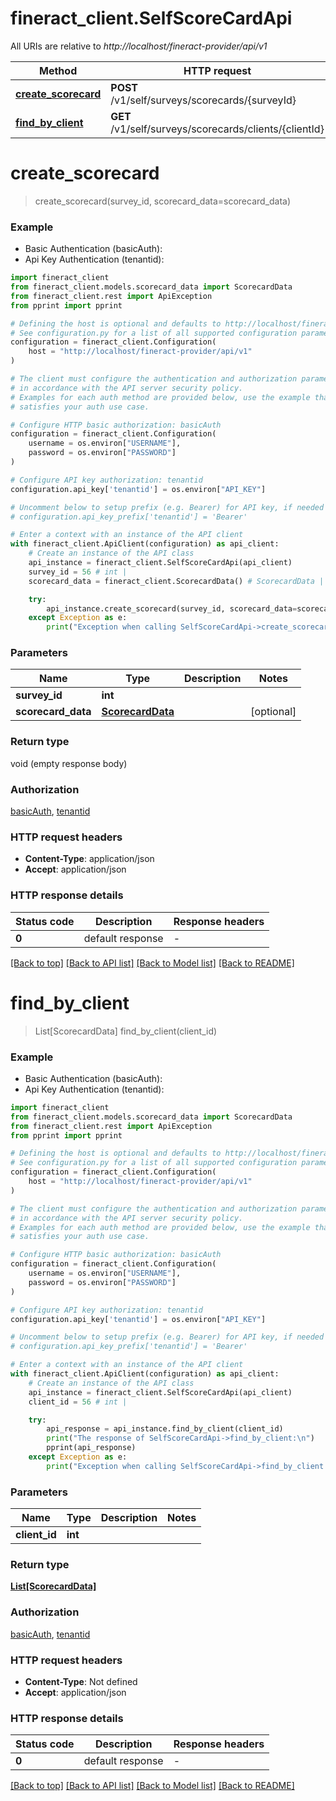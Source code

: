 # fineract_client.SelfScoreCardApi

All URIs are relative to *http://localhost/fineract-provider/api/v1*

Method | HTTP request | Description
------------- | ------------- | -------------
[**create_scorecard**](SelfScoreCardApi.md#create_scorecard) | **POST** /v1/self/surveys/scorecards/{surveyId} | 
[**find_by_client**](SelfScoreCardApi.md#find_by_client) | **GET** /v1/self/surveys/scorecards/clients/{clientId} | 


# **create_scorecard**
> create_scorecard(survey_id, scorecard_data=scorecard_data)

### Example

* Basic Authentication (basicAuth):
* Api Key Authentication (tenantid):

```python
import fineract_client
from fineract_client.models.scorecard_data import ScorecardData
from fineract_client.rest import ApiException
from pprint import pprint

# Defining the host is optional and defaults to http://localhost/fineract-provider/api/v1
# See configuration.py for a list of all supported configuration parameters.
configuration = fineract_client.Configuration(
    host = "http://localhost/fineract-provider/api/v1"
)

# The client must configure the authentication and authorization parameters
# in accordance with the API server security policy.
# Examples for each auth method are provided below, use the example that
# satisfies your auth use case.

# Configure HTTP basic authorization: basicAuth
configuration = fineract_client.Configuration(
    username = os.environ["USERNAME"],
    password = os.environ["PASSWORD"]
)

# Configure API key authorization: tenantid
configuration.api_key['tenantid'] = os.environ["API_KEY"]

# Uncomment below to setup prefix (e.g. Bearer) for API key, if needed
# configuration.api_key_prefix['tenantid'] = 'Bearer'

# Enter a context with an instance of the API client
with fineract_client.ApiClient(configuration) as api_client:
    # Create an instance of the API class
    api_instance = fineract_client.SelfScoreCardApi(api_client)
    survey_id = 56 # int | 
    scorecard_data = fineract_client.ScorecardData() # ScorecardData |  (optional)

    try:
        api_instance.create_scorecard(survey_id, scorecard_data=scorecard_data)
    except Exception as e:
        print("Exception when calling SelfScoreCardApi->create_scorecard: %s\n" % e)
```



### Parameters


Name | Type | Description  | Notes
------------- | ------------- | ------------- | -------------
 **survey_id** | **int**|  | 
 **scorecard_data** | [**ScorecardData**](ScorecardData.md)|  | [optional] 

### Return type

void (empty response body)

### Authorization

[basicAuth](../README.md#basicAuth), [tenantid](../README.md#tenantid)

### HTTP request headers

 - **Content-Type**: application/json
 - **Accept**: application/json

### HTTP response details

| Status code | Description | Response headers |
|-------------|-------------|------------------|
**0** | default response |  -  |

[[Back to top]](#) [[Back to API list]](../README.md#documentation-for-api-endpoints) [[Back to Model list]](../README.md#documentation-for-models) [[Back to README]](../README.md)

# **find_by_client**
> List[ScorecardData] find_by_client(client_id)

### Example

* Basic Authentication (basicAuth):
* Api Key Authentication (tenantid):

```python
import fineract_client
from fineract_client.models.scorecard_data import ScorecardData
from fineract_client.rest import ApiException
from pprint import pprint

# Defining the host is optional and defaults to http://localhost/fineract-provider/api/v1
# See configuration.py for a list of all supported configuration parameters.
configuration = fineract_client.Configuration(
    host = "http://localhost/fineract-provider/api/v1"
)

# The client must configure the authentication and authorization parameters
# in accordance with the API server security policy.
# Examples for each auth method are provided below, use the example that
# satisfies your auth use case.

# Configure HTTP basic authorization: basicAuth
configuration = fineract_client.Configuration(
    username = os.environ["USERNAME"],
    password = os.environ["PASSWORD"]
)

# Configure API key authorization: tenantid
configuration.api_key['tenantid'] = os.environ["API_KEY"]

# Uncomment below to setup prefix (e.g. Bearer) for API key, if needed
# configuration.api_key_prefix['tenantid'] = 'Bearer'

# Enter a context with an instance of the API client
with fineract_client.ApiClient(configuration) as api_client:
    # Create an instance of the API class
    api_instance = fineract_client.SelfScoreCardApi(api_client)
    client_id = 56 # int | 

    try:
        api_response = api_instance.find_by_client(client_id)
        print("The response of SelfScoreCardApi->find_by_client:\n")
        pprint(api_response)
    except Exception as e:
        print("Exception when calling SelfScoreCardApi->find_by_client: %s\n" % e)
```



### Parameters


Name | Type | Description  | Notes
------------- | ------------- | ------------- | -------------
 **client_id** | **int**|  | 

### Return type

[**List[ScorecardData]**](ScorecardData.md)

### Authorization

[basicAuth](../README.md#basicAuth), [tenantid](../README.md#tenantid)

### HTTP request headers

 - **Content-Type**: Not defined
 - **Accept**: application/json

### HTTP response details

| Status code | Description | Response headers |
|-------------|-------------|------------------|
**0** | default response |  -  |

[[Back to top]](#) [[Back to API list]](../README.md#documentation-for-api-endpoints) [[Back to Model list]](../README.md#documentation-for-models) [[Back to README]](../README.md)

